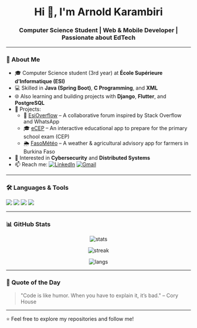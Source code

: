 <h1 align="center">Hi 👋, I'm Arnold Karambiri</h1>
<h3 align="center">Computer Science Student | Web & Mobile Developer | Passionate about EdTech</h3>

---

### 🌟 About Me
- 🎓 Computer Science student (3rd year) at **École Supérieure d’Informatique (ESI)**  
- 💻 Skilled in **Java (Spring Boot)**, **C Programming**, and **XML**  
- 🌐 Also learning and building projects with **Django**, **Flutter**, and **PostgreSQL**  
- 🚀 Projects:  
  - 📘 [EsiOverflow](#) – A collaborative forum inspired by Stack Overflow and WhatsApp  
  - 🎓 [eCEP](#) – An interactive educational app to prepare for the primary school exam (CEP)  
  - 🌦 [FasoMétéo](#) – A weather & agricultural advisory app for farmers in Burkina Faso  
- 🌱 Interested in **Cybersecurity** and **Distributed Systems**  
- 📫 Reach me: [![LinkedIn](https://img.shields.io/badge/LinkedIn-blue?logo=linkedin&logoColor=white)](https://linkedin.com/in/your-profile) [![Gmail](https://img.shields.io/badge/Email-red?logo=gmail&logoColor=white)](mailto:yourmail@example.com)

---

### 🛠️ Languages & Tools
<p align="left">
  <!-- Core Languages -->
  <img src="https://skillicons.dev/icons?i=java,spring,c,python" />
  <!-- Web & Mobile -->
  <img src="https://skillicons.dev/icons?i=django,flutter,ts,react,html,css" />
  <!-- Databases & Others -->
  <img src="https://skillicons.dev/icons?i=postgres,git,linux" />
  <!-- XML (custom icon since skillicons doesn't provide one) -->
  <img src="https://img.shields.io/badge/XML-orange?logo=xml&logoColor=white" />
</p>

---

### 📊 GitHub Stats
<p align="center">
  <img src="https://github-readme-stats.vercel.app/api?username=Arnold.Ka&show_icons=true&theme=tokyonight" alt="stats" />
</p>

<p align="center">
  <img src="https://github-readme-streak-stats.herokuapp.com/?user=Arnold.Ka&theme=tokyonight" alt="streak" />
</p>

<p align="center">
  <img src="https://github-readme-stats.vercel.app/api/top-langs/?username=Arnold.Ka&layout=compact&theme=tokyonight" alt="langs" />
</p>

---

### 🎯 Quote of the Day
> "Code is like humor. When you have to explain it, it’s bad." – Cory House  

---

⭐ Feel free to explore my repositories and follow me!
